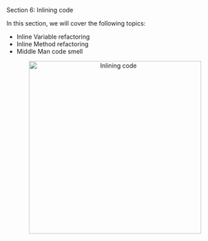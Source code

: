 Section 6: Inlining code

In this section, we will cover the following topics:
- Inline Variable refactoring
- Inline Method refactoring
- Middle Man code smell

<p align="center">
    <img src="../../../util/src/main/resources/images/InliningCode/Introduction/inlining_code_introduction.png" alt="Inlining code" width="400"/>
</p>